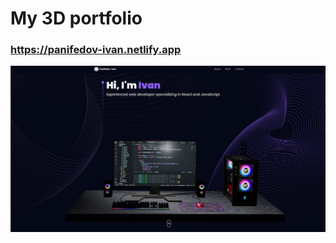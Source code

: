 # My 3D portfolio

### https://panifedov-ivan.netlify.app

![img](https://raw.githubusercontent.com/panifedov/3D_Portfolio/main/src/assets/portfolio.png)




